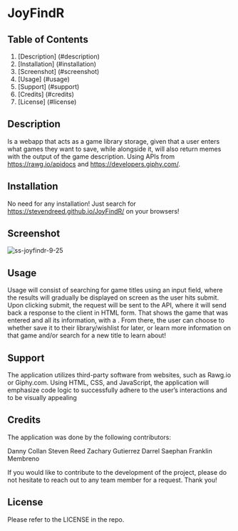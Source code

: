 # JoyFindR

## Table of Contents
1. [Description] (#description)
2. [Installation] (#installation)
3. [Screenshot] (#screenshot)
4. [Usage] (#usage)
5. [Support] (#support)
6. [Credits] (#credits)
7. [License] (#license)

## Description <a id="description"></a>

Is a webapp that acts as a game library storage, given that a user enters what games they want to save, while alongside it, will also return memes with the output of the game description. Using APIs from https://rawg.io/apidocs and https://developers.giphy.com/.

## Installation <a id="installation"></a>

No need for any installation! Just search for https://stevendreed.github.io/JoyFindR/ on your browsers!

## Screenshot <a id="screenshot"></a>

![ss-joyfindr-9-25](https://github.com/stevendreed/JoyFindR/assets/138957749/409b6deb-a77f-41f6-905c-fe881eb1cbf4)

## Usage <a id="usage"></a>

Usage will consist of searching for game titles using an input field, where the results will gradually be displayed on screen as the user hits submit. Upon clicking submit, the request will be sent to the API, where it will send back a response to the client in HTML form. That shows the game that was entered and all its information, with a . From there, the user can choose to whether save it to their library/wishlist for later, or learn more information on that game and/or search for a new title to learn about!

## Support <a id="support"></a>

The application utilizes third-party software from websites, such as Rawg.io or Giphy.com. Using HTML, CSS, and JavaScript, the application will emphasize code logic to successfully adhere to the user’s interactions and to be visually appealing

## Credits <a id="credits"></a>

The application was done by the following contributors:

Danny Collan
Steven Reed
Zachary Gutierrez
Darrel Saephan
Franklin Membreno

If you would like to contribute to the development of the project, please do not hesitate to reach out to any team member for a request. Thank you!

## License <a id="license"></a>

Please refer to the LICENSE in the repo.
